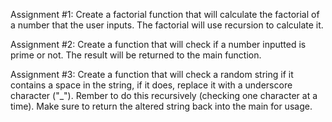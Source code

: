 Assignment #1: Create a factorial function that will calculate
the factorial of a number that the user inputs. The factorial will
use recursion to calculate it.


Assignment #2: Create a function that will check if a number
inputted is prime or not. The result will be returned to the
main function.

Assignment #3: Create a function that will check a random string
if it contains a space in the string, if it does, replace it with
a underscore character ("_"). Rember to do this recursively 
(checking one character at a time). Make sure to return the 
altered string back into the main for usage.